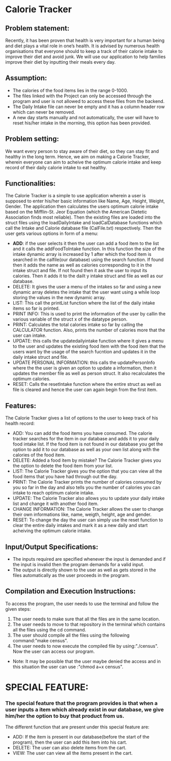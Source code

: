 ﻿# Calorie Tracker

## Problem statement: 
Recently, it has been proven that health is very important for a human being and diet plays a vital role in one’s health. It is advised by numerous health organisations that everyone should to keep a track of their calorie intake to improve their diet and avoid junk. We will use our application to help families improve their diet by inputting their meals every day.

## Assumption: 
* The calories of the food items lies in the range 0-1000.
* The files linked with the Project can only be accessed through the program and user is not allowed to access these files from the backend.
* The Daily Intake file can never be empty and it has a column header row which can never be removed.
* A new day starts manually and not automatically, the user will have to reset his/her intake in the morning, this option has been provided.

## Problem setting: 
We want every person to stay aware of their diet, so they can stay fit and healthy in the long term. Hence, we aim on making a Calorie Tracker, wherein everyone can aim to acheive the optimum calorie intake and keep record of their daily calorie intake to eat healthy. 

## Functionalities:
The Calorie Tracker is a simple to use application wherein a user is supposed to enter his/her basic information like Name, Age, Height, Weight, Gender. The application then calculates the users optimum calorie intake based on the Mifflin-St. Jeor Equation (which the American Dietetic Association finds most reliable). Then the existing files are loaded into the struct files using the loadDailyIntake and loadCalDatabase functions which call the Intake and Calorie database file (CalFile.txt) respectively. Then the user gets various options in form of a menu:
* **ADD**: if the user selects it then the user can add a food item to the list and it calls the addFoodToIntake function. In this function the size of the intake dynamic array is increased by 1 after which the food item is searched in the calfile(our database) using the search function. If found then it adds the name as well as calories corresponding to it in the intake struct and file. If not found then it ask the user to input its calories. Then it adds it to the dailt y intake struct and file as well as our database. 
* DELETE: It gives the user a menu of the intakes so far and using a new dynamic array deletes the intake that the user want using a while loop storing the values in the new dynamic array. 
* LIST: This call the printList function where the list of the daily intake items so far is printed.
* PRINT INFO: This is used to print the information of the user by callin the various variable of the struct x of the datatype person.
* PRINT: Calculates the total calories intake so far by calling the CALCULATOR function. Also, prints the number of calories more that the user can intake.
* UPDATE: this calls the updatedailyintake function where it gives a menu to the user and updates the existing food item with the food item that the users want by the usage of the search fucntion and updates it in the daily intake struct and file.
* UPDATE PERSONAL INFORMATION: this calls the updatePersonInfo where the the user is given an option to update a information, then it updates the member file as well as person struct. It also recalculates the optimum calories.
* RESET: Calls the resetIntake function where the entire struct as well as file is cleared and hence the user can again begin from the first item.

## Features:
The Calorie Tracker gives a list of options to the user to keep track of his health record:
* ADD: You can add the food items you have consumed. The calorie tracker searches for the item in our database and adds it to your daily food intake list. If the food item is not found in our database you get the option to add it to our database as well as your own list along with the calories of the food item.
* DELETE: Added a food item by mistake? The Calorie Tracker gives you the option to delete the food item from your list.
* LIST: The Calorie Tracker gives you the option that you can view all the food items that you have had through out the day.
* PRINT: The Calorie Tracker prints the number of calories consumed by you so far in the day and also tells you the number of calories you can intake to reach optimum calorie intake.
* UPDATE: The Calorie Tracker also allows you to update your daily intake list and change it with another food item.
* CHANGE INFORMATION: The Calorie Tracker allows the user to change their own informations like, name, weigth, height, age and gender.
* RESET: To change the day the user can simply use the reset function to clear the entire daily intakes and mark it as a new daily and start acheiving the optimum calorie intake.
## Input/Output Specifications:
* The inputs required are specified whenever the input is demanded and if the input is invalid then the program demands for a valid input.
* The output is directly shown to the user as well as gets stored in the files automatically as the user proceeds in the program.
## Compilation and Execution Instructions:
To access the program, the user needs to use the terminal and follow the given steps:
1. The user needs to make sure that all the files are in the same location.
2. The user needs to move to that repository in the terminal which contains all the files using the cd command.
3. The user should compile all the files using the following command:"make census".
4. The user needs to now execute the compiled file by using:"./census".
Now the user can access our program.
* Note: It may be possible that the user maybe denied the access and in this situation the user can use :"chmod a+x census".
# SPECIAL FEATURE:
### The special feature that the program provides is that when a user inputs a item which already exist in our database, we give him/her the option to buy that product from us. 
The different function that are present under this special feature are:
* ADD: If the item is present in our database(before the start of the program), then the user can add this item into his cart.
* DELETE: The user can also delete items from the cart.
* VIEW: The user can view all the items present in the cart.


